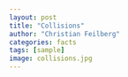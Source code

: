 ```yaml
---
layout: post
title: "Collisions"
author: "Christian Feilberg"
categories: facts
tags: [sample]
image: collisions.jpg
---
```


 